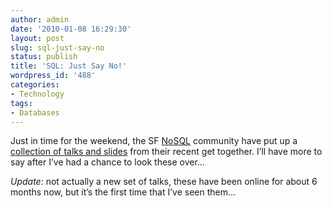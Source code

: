 ```yaml
---
author: admin
date: '2010-01-08 16:29:30'
layout: post
slug: sql-just-say-no
status: publish
title: 'SQL: Just Say No!'
wordpress_id: '488'
categories:
- Technology
tags:
- Databases
---
```


Just in time for the weekend, the SF [NoSQL][01] community have put up a [collection of talks and slides][02] from their recent get together. I’ll have more to say after I’ve had a chance to look these over…

*Update:* not actually a new set of talks, these have been online for about 6 months now, but it’s the first time that I’ve seen them…

[01]: http://en.wikipedia.org/wiki/NoSQL
[02]: http://blog.oskarsson.nu/2009/06/nosql-debrief.html

